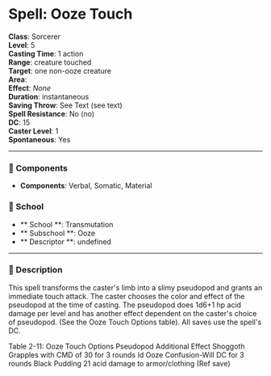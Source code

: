 
# Spell: Ooze Touch
**Class**: Sorcerer  
**Level**: 5  
**Casting Time**: 1 action  
**Range**: creature touched  
**Target**: one non-ooze creature  
**Area**:   
**Effect**: _None_  
**Duration**: instantaneous  
**Saving Throw**: See Text (see text)  
**Spell Resistance**: No (no)  
**DC**: 15  
**Caster Level**: 1  
**Spontaneous**: Yes

---

### 🔮 Components
- **Components**: Verbal, Somatic, Material

### 🏫 School
- ** School **: Transmutation
- ** Subschool **: Ooze
- ** Descriptor **: undefined
---

### 📜 Description
This spell transforms the caster's limb into a slimy pseudopod and grants an immediate touch attack. The caster chooses the color and effect of the pseudopod at the time of casting. The pseudopod does 1d6+1 hp acid damage per level and has another effect dependent on the caster's choice of pseudopod. (See the Ooze Touch Options table). All saves use the spell's DC.

Table 2-11:  Ooze Touch Options 
Pseudopod             Additional Effect 
Shoggoth                 Grapples with CMD of 30 for 3 rounds
Id Ooze                    Confusion-Will DC for 3 rounds
Black Pudding        21 acid damage to armor/clothing (Ref save)
